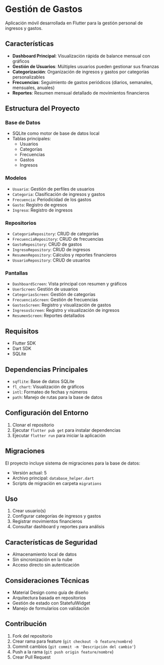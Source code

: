 # Gestión de Gastos

Aplicación móvil desarrollada en Flutter para la gestión personal de ingresos y gastos.

## Características

- **Dashboard Principal**: Visualización rápida de balance mensual con gráficos
- **Gestión de Usuarios**: Múltiples usuarios pueden gestionar sus finanzas
- **Categorización**: Organización de ingresos y gastos por categorías personalizables
- **Frecuencias**: Seguimiento de gastos periódicos (diarios, semanales, mensuales, anuales)
- **Reportes**: Resumen mensual detallado de movimientos financieros

## Estructura del Proyecto

### Base de Datos
- SQLite como motor de base de datos local
- Tablas principales:
  - Usuarios
  - Categorías
  - Frecuencias
  - Gastos
  - Ingresos

### Modelos
- `Usuario`: Gestión de perfiles de usuarios
- `Categoria`: Clasificación de ingresos y gastos
- `Frecuencia`: Periodicidad de los gastos
- `Gasto`: Registro de egresos
- `Ingreso`: Registro de ingresos

### Repositorios
- `CategoriaRepository`: CRUD de categorías
- `FrecuenciaRepository`: CRUD de frecuencias
- `GastoRepository`: CRUD de gastos
- `IngresoRepository`: CRUD de ingresos
- `ResumenRepository`: Cálculos y reportes financieros
- `UsuarioRepository`: CRUD de usuarios

### Pantallas
- `DashboardScreen`: Vista principal con resumen y gráficos
- `UserScreen`: Gestión de usuarios
- `CategoriasScreen`: Gestión de categorías
- `FrecuenciaScreen`: Gestión de frecuencias
- `GastosScreen`: Registro y visualización de gastos
- `IngresosScreen`: Registro y visualización de ingresos
- `ResumenScreen`: Reportes detallados

## Requisitos

- Flutter SDK
- Dart SDK
- SQLite

## Dependencias Principales

- `sqflite`: Base de datos SQLite
- `fl_chart`: Visualización de gráficos
- `intl`: Formateo de fechas y números
- `path`: Manejo de rutas para la base de datos

## Configuración del Entorno

1. Clonar el repositorio
2. Ejecutar `flutter pub get` para instalar dependencias
3. Ejecutar `flutter run` para iniciar la aplicación

## Migraciones

El proyecto incluye sistema de migraciones para la base de datos:
- Versión actual: 5
- Archivo principal: `database_helper.dart`
- Scripts de migración en carpeta `migrations`

## Uso

1. Crear usuario(s)
2. Configurar categorías de ingresos y gastos
3. Registrar movimientos financieros
4. Consultar dashboard y reportes para análisis

## Características de Seguridad

- Almacenamiento local de datos
- Sin sincronización en la nube
- Acceso directo sin autenticación

## Consideraciones Técnicas

- Material Design como guía de diseño
- Arquitectura basada en repositorios
- Gestión de estado con StatefulWidget
- Manejo de formularios con validación

## Contribución

1. Fork del repositorio
2. Crear rama para feature (`git checkout -b feature/nombre`)
3. Commit cambios (`git commit -m 'Descripción del cambio'`)
4. Push a la rama (`git push origin feature/nombre`)
5. Crear Pull Request

